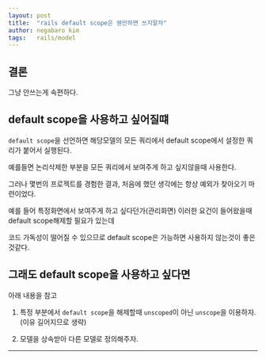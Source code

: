 ```yaml
---
layout: post
title:  "rails default scope은 웬만하면 쓰지말자"
author: negabaro kim
tags:	rails/model
---
```



## 결론

그냥 안쓰는게 속편하다.

## default scope을 사용하고 싶어질떄

`default scope`을 선언하면 해당모델의 모든 쿼리에서 default scope에서 설정한 쿼리가 붙어서 실행된다.

예를들면 논리삭제한 부분을 모든 쿼리에서 보여주게 하고 싶지않을때 사용한다.

그러나 몇번의 프로젝트를 경험한 결과, 처음에 했던 생각에는 항상 예외가 찾아오기 마련이었다.

예를 들어 특정화면에서 보여주게 하고 싶다던가(관리화면) 이러한 요건이 들어왔을때 default scope해제할 필요가 있는데

코드 가독성이 떨어질 수 있으므로 default scope은 가능하면 사용하지 않는것이 좋은것같다.


## 그래도 default scope을 사용하고 싶다면

아래 내용을 참고

1. 특정 부분에서 `default scope`을 해제할때 `unscoped`이 아닌 `unscope`을 이용하자.(이유 길어지므로 생략)

2. 모델을 상속받아 다른 모델로 정의해주자.


---

[Railsのdefault_scopeをどうしても使いたい時]: https://qiita.com/qsona/items/2ca522675b27ed2ec5ba
[Railsのdefault_scopeは悪ではない。]: https://qiita.com/yokochi@github/items/730418b0c7f36ded5b5f